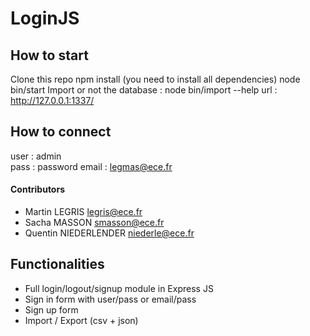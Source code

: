 # LoginJS


## How to start

Clone this repo
npm install (you need to install all dependencies)
node bin/start
Import or not the database : node bin/import --help
url : http://127.0.0.1:1337/

## How to connect
user : admin  
pass : password
email : legmas@ece.fr

#### Contributors
*   Martin LEGRIS legris@ece.fr
*   Sacha MASSON smasson@ece.fr
*   Quentin  NIEDERLENDER niederle@ece.fr

## Functionalities

* Full login/logout/signup module in Express JS
* Sign in form with user/pass or email/pass
* Sign up form
* Import / Export (csv + json)
